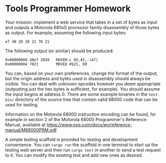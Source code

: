 # Tools Programmer Homework

Your mission: implement a web service that takes in a set of bytes as input and outputs a Motorola 680x0 processor 
family disassembly of those bytes as output. For example, assuming the following input bytes:

````
e7 48 20 20 21 70 21 
````

The following output (or similar) should be produced:

````
0x00000000 48e7 2020   MOVEM.L D5,A5,-(A7)
0x00000004 7021        MOVEQ #$21, D0
````

You can, based on your own preferences, change the format of the output, but the origin address and bytes used in
disassembly should always be visible. You can deal with unknown opcodes however you deem appropriate
(outputting just the hex bytes is sufficient, for example). You should assume the input begins at address 0.
There are some example binaries in the `test-bin/` directory of the source tree that contain valid 68000 code that
can be used for testing.

Information on the Motorola 68000 instruction encoding can be found, for example in section 2 of
the Motorola 68000 Programmer's Reference Manual, available at 
https://www.nxp.com/docs/en/reference-manual/M68000PRM.pdf

A simple testing scaffold is provided for testing and development convenience. You can `cargo run` the scaffold in 
one terminal to start up the testing web server and then run `cargo test` in another to send a test request to it. 
You can modify the existing test and add new ones as desired.
